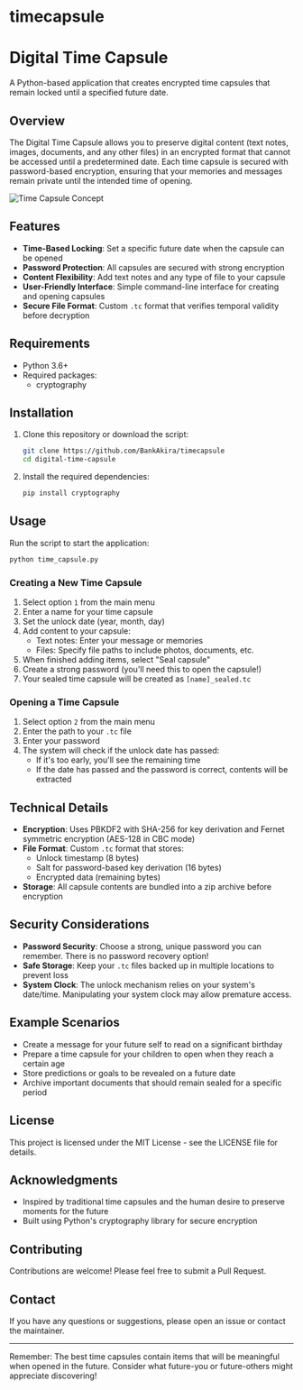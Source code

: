 # timecapsule
# Digital Time Capsule

A Python-based application that creates encrypted time capsules that remain locked until a specified future date.

## Overview

The Digital Time Capsule allows you to preserve digital content (text notes, images, documents, and any other files) in an encrypted format that cannot be accessed until a predetermined date. Each time capsule is secured with password-based encryption, ensuring that your memories and messages remain private until the intended time of opening.

![Time Capsule Concept](https://www.mermaidchart.com/raw/d6b74f83-55d3-4a8c-9346-114bedc8a9e2?theme=light&version=v0.1&format=svg)

## Features

- **Time-Based Locking**: Set a specific future date when the capsule can be opened
- **Password Protection**: All capsules are secured with strong encryption
- **Content Flexibility**: Add text notes and any type of file to your capsule
- **User-Friendly Interface**: Simple command-line interface for creating and opening capsules
- **Secure File Format**: Custom `.tc` format that verifies temporal validity before decryption

## Requirements

- Python 3.6+
- Required packages:
  - cryptography

## Installation

1. Clone this repository or download the script:
   ```bash
   git clone https://github.com/BankAkira/timecapsule
   cd digital-time-capsule
   ```

2. Install the required dependencies:
   ```bash
   pip install cryptography
   ```

## Usage

Run the script to start the application:

```bash
python time_capsule.py
```

### Creating a New Time Capsule

1. Select option `1` from the main menu
2. Enter a name for your time capsule
3. Set the unlock date (year, month, day)
4. Add content to your capsule:
   - Text notes: Enter your message or memories
   - Files: Specify file paths to include photos, documents, etc.
5. When finished adding items, select "Seal capsule"
6. Create a strong password (you'll need this to open the capsule!)
7. Your sealed time capsule will be created as `[name]_sealed.tc`

### Opening a Time Capsule

1. Select option `2` from the main menu
2. Enter the path to your `.tc` file
3. Enter your password
4. The system will check if the unlock date has passed:
   - If it's too early, you'll see the remaining time
   - If the date has passed and the password is correct, contents will be extracted

## Technical Details

- **Encryption**: Uses PBKDF2 with SHA-256 for key derivation and Fernet symmetric encryption (AES-128 in CBC mode)
- **File Format**: Custom `.tc` format that stores:
  - Unlock timestamp (8 bytes)
  - Salt for password-based key derivation (16 bytes)
  - Encrypted data (remaining bytes)
- **Storage**: All capsule contents are bundled into a zip archive before encryption

## Security Considerations

- **Password Security**: Choose a strong, unique password you can remember. There is no password recovery option!
- **Safe Storage**: Keep your `.tc` files backed up in multiple locations to prevent loss
- **System Clock**: The unlock mechanism relies on your system's date/time. Manipulating your system clock may allow premature access.

## Example Scenarios

- Create a message for your future self to read on a significant birthday
- Prepare a time capsule for your children to open when they reach a certain age
- Store predictions or goals to be revealed on a future date
- Archive important documents that should remain sealed for a specific period

## License

This project is licensed under the MIT License - see the LICENSE file for details.

## Acknowledgments

- Inspired by traditional time capsules and the human desire to preserve moments for the future
- Built using Python's cryptography library for secure encryption

## Contributing

Contributions are welcome! Please feel free to submit a Pull Request.

## Contact

If you have any questions or suggestions, please open an issue or contact the maintainer.

---

Remember: The best time capsules contain items that will be meaningful when opened in the future. Consider what future-you or future-others might appreciate discovering!